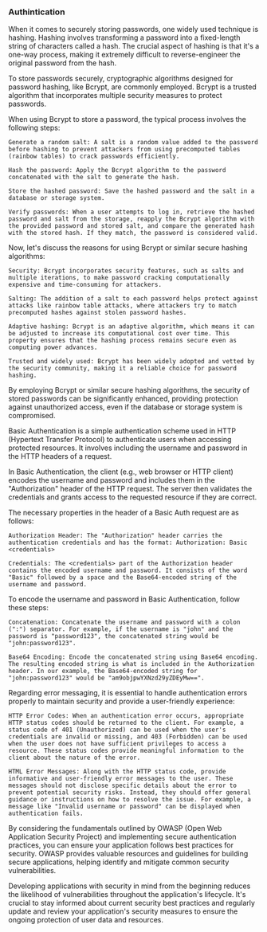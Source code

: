 ### Authintication
When it comes to securely storing passwords, one widely used technique is hashing. Hashing involves transforming a password into a fixed-length string of characters called a hash. The crucial aspect of hashing is that it's a one-way process, making it extremely difficult to reverse-engineer the original password from the hash.

To store passwords securely, cryptographic algorithms designed for password hashing, like Bcrypt, are commonly employed. Bcrypt is a trusted algorithm that incorporates multiple security measures to protect passwords.

When using Bcrypt to store a password, the typical process involves the following steps:

    Generate a random salt: A salt is a random value added to the password before hashing to prevent attackers from using precomputed tables (rainbow tables) to crack passwords efficiently.

    Hash the password: Apply the Bcrypt algorithm to the password concatenated with the salt to generate the hash.

    Store the hashed password: Save the hashed password and the salt in a database or storage system.

    Verify passwords: When a user attempts to log in, retrieve the hashed password and salt from the storage, reapply the Bcrypt algorithm with the provided password and stored salt, and compare the generated hash with the stored hash. If they match, the password is considered valid.

Now, let's discuss the reasons for using Bcrypt or similar secure hashing algorithms:

    Security: Bcrypt incorporates security features, such as salts and multiple iterations, to make password cracking computationally expensive and time-consuming for attackers.

    Salting: The addition of a salt to each password helps protect against attacks like rainbow table attacks, where attackers try to match precomputed hashes against stolen password hashes.

    Adaptive hashing: Bcrypt is an adaptive algorithm, which means it can be adjusted to increase its computational cost over time. This property ensures that the hashing process remains secure even as computing power advances.

    Trusted and widely used: Bcrypt has been widely adopted and vetted by the security community, making it a reliable choice for password hashing.

By employing Bcrypt or similar secure hashing algorithms, the security of stored passwords can be significantly enhanced, providing protection against unauthorized access, even if the database or storage system is compromised.

Basic Authentication is a simple authentication scheme used in HTTP (Hypertext Transfer Protocol) to authenticate users when accessing protected resources. It involves including the username and password in the HTTP headers of a request.

In Basic Authentication, the client (e.g., web browser or HTTP client) encodes the username and password and includes them in the "Authorization" header of the HTTP request. The server then validates the credentials and grants access to the requested resource if they are correct.

The necessary properties in the header of a Basic Auth request are as follows:

    Authorization Header: The "Authorization" header carries the authentication credentials and has the format: Authorization: Basic <credentials>

    Credentials: The <credentials> part of the Authorization header contains the encoded username and password. It consists of the word "Basic" followed by a space and the Base64-encoded string of the username and password.

To encode the username and password in Basic Authentication, follow these steps:

    Concatenation: Concatenate the username and password with a colon (":") separator. For example, if the username is "john" and the password is "password123", the concatenated string would be "john:password123".

    Base64 Encoding: Encode the concatenated string using Base64 encoding. The resulting encoded string is what is included in the Authorization header. In our example, the Base64-encoded string for "john:password123" would be "am9objpwYXNzd29yZDEyMw==".

Regarding error messaging, it is essential to handle authentication errors properly to maintain security and provide a user-friendly experience:

    HTTP Error Codes: When an authentication error occurs, appropriate HTTP status codes should be returned to the client. For example, a status code of 401 (Unauthorized) can be used when the user's credentials are invalid or missing, and 403 (Forbidden) can be used when the user does not have sufficient privileges to access a resource. These status codes provide meaningful information to the client about the nature of the error.

    HTML Error Messages: Along with the HTTP status code, provide informative and user-friendly error messages to the user. These messages should not disclose specific details about the error to prevent potential security risks. Instead, they should offer general guidance or instructions on how to resolve the issue. For example, a message like "Invalid username or password" can be displayed when authentication fails.

By considering the fundamentals outlined by OWASP (Open Web Application Security Project) and implementing secure authentication practices, you can ensure your application follows best practices for security. OWASP provides valuable resources and guidelines for building secure applications, helping identify and mitigate common security vulnerabilities.

Developing applications with security in mind from the beginning reduces the likelihood of vulnerabilities throughout the application's lifecycle. It's crucial to stay informed about current security best practices and regularly update and review your application's security measures to ensure the ongoing protection of user data and resources.
